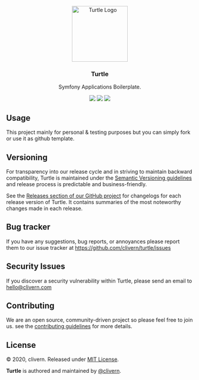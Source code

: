 <p align="center">
    <img alt="Turtle Logo" src="https://symfony.com/logos/symfony_black_03.png" width="150" />
    <h3 align="center">Turtle</h3>
    <p align="center">Symfony Applications Boilerplate.</p>
    <p align="center">
        <a href="https://travis-ci.org/Clivern/Turtle"><img src="https://travis-ci.org/Clivern/Turtle.svg?branch=master"></a>
        <a href="https://github.com/Clivern/Turtle/releases"><img src="https://img.shields.io/badge/Version-0.0.1-red.svg"></a>
        <a href="https://github.com/Clivern/Turtle/blob/master/LICENSE"><img src="https://img.shields.io/badge/LICENSE-MIT-orange.svg"></a>
    </p>
</p>

## Usage

This project mainly for personal & testing purposes but you can simply fork or use it as github template.


## Versioning

For transparency into our release cycle and in striving to maintain backward compatibility, Turtle is maintained under the [Semantic Versioning guidelines](https://semver.org/) and release process is predictable and business-friendly.

See the [Releases section of our GitHub project](https://github.com/clivern/turtle/releases) for changelogs for each release version of Turtle. It contains summaries of the most noteworthy changes made in each release.


## Bug tracker

If you have any suggestions, bug reports, or annoyances please report them to our issue tracker at https://github.com/clivern/turtle/issues


## Security Issues

If you discover a security vulnerability within Turtle, please send an email to [hello@clivern.com](mailto:hello@clivern.com)


## Contributing

We are an open source, community-driven project so please feel free to join us. see the [contributing guidelines](CONTRIBUTING.md) for more details.


## License

© 2020, clivern. Released under [MIT License](https://opensource.org/licenses/mit-license.php).

**Turtle** is authored and maintained by [@clivern](http://github.com/clivern).
